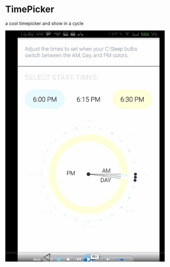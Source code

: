 # TimePicker
a cool timepicker and show in a cycle

![image](https://github.com/VankaIn/TimePicker/blob/master/gif/demo.gif) 
